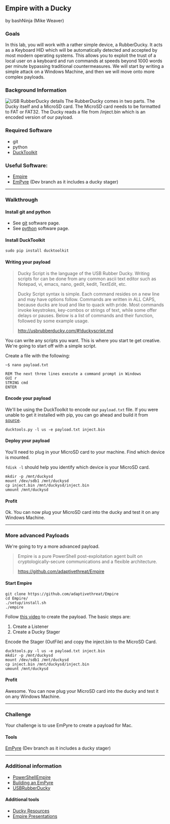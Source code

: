 ## Empire with a Ducky
by bashNinja (Mike Weaver)
### Goals
In this lab, you will work with a rather simple device, a RubberDucky. It acts as a Keyboard HID which will be automatically detected and accepted by most modern operating systems. This allows you to exploit the trust of a local user on a keyboard and run commands at speeds beyond 1000 words per minute bypassing traditional countermeasures. We will start by writing a simple attack on a Windows Machine, and then we will move onto more complex payloads.

### Background Information
![USB RubberDucky details](http://usbrubberducky.com/images/d1.jpg)
The RubberDucky comes in two parts. The Ducky itself and a MicroSD card. The MicroSD card needs to be formatted to FAT or FAT32.
The Ducky reads a file from /inject.bin which is an encoded version of our payload.

### Required Software

* git
* python
* [DuckToolkit](https://github.com/kevthehermit/DuckToolkit)

### Useful Software:

* [Empire](https://github.com/adaptivethreat/Empire)
* [EmPyre](https://github.com/adaptivethreat/EmPyre) (Dev branch as it includes a ducky stager)

---
### Walkthrough

#### Install git and python

* See [git](/software-2016/#git) software page.
* See [python](/software-2016/#python) software page.

#### Install DuckToolkit
`sudo pip install ducktoolkit`

#### Writing your payload

>Ducky Script is the language of the USB Rubber Ducky. Writing scripts for can be done from any common ascii text editor such as Notepad, vi, emacs, nano, gedit, kedit, TextEdit, etc.
>
>Ducky Script syntax is simple. Each command resides on a new line and may have options follow. Commands are written in ALL CAPS, because ducks are loud and like to quack with pride. Most commands invoke keystrokes, key-combos or strings of text, while some offer delays or pauses. Below is a list of commands and their function, followed by some example usage.
>
> http://usbrubberducky.com/#!duckyscript.md

You can write any scripts you want. This is where you start te get creative. We're going to start off with a simple script.

Create a file with the following:

`~$ nano payload.txt`

```
REM The next three lines execute a command prompt in Windows
GUI r
STRING cmd
ENTER
```

#### Encode your payload
We'll be using the DuckToolkit to encode our `payload.txt` file. If you were unable to get it installed with pip, you can go ahead and build it from [source](https://github.com/kevthehermit/DuckToolkit). 
```
ducktools.py -l us -e payload.txt inject.bin
```

#### Deploy your payload
You'll need to plug in your MicroSD card to your machine. Find which device is mounted.

`fdisk -l` should help you identify which device is your MicroSD card.
```
mkdir -p /mnt/duckysd
mount /dev/sdb1 /mnt/duckysd
cp inject.bin /mnt/duckysd/inject.bin
umount /mnt/duckysd
```
#### Profit
Ok. You can now plug your MicroSD card into the ducky and test it on any Windows Machine.

---
### More advanced Payloads

We're going to try a more advanced payload.
>Empire is a pure PowerShell post-exploitation agent built on cryptologically-secure communications and a flexible architecture.
>
> https://github.com/adaptivethreat/Empire

#### Start Empire
```
git clone https://github.com/adaptivethreat/Empire
cd Empire/
./setup/install.sh
./empire
```

Follow [this video](https://www.youtube.com/watch?v=Xku4cSF42tY) to create the payload. The basic steps are:

1. Create a Listener
2. Create a Ducky Stager

Encode the Stager (OutFile) and copy the inject.bin to the MicroSD Card.
```
ducktools.py -l us -e payload.txt inject.bin
mkdir -p /mnt/duckysd
mount /dev/sdb1 /mnt/duckysd
cp inject.bin /mnt/duckysd/inject.bin
umount /mnt/duckysd
```
#### Profit
Awesome. You can now plug your MicroSD card into the ducky and test it on any Windows Machine.

---
### Challenge

Your challenge is to use EmPyre to create a payload for Mac.

#### Tools
[EmPyre](https://github.com/adaptivethreat/EmPyre) (Dev branch as it includes a ducky stager)

---
### Additional information

* [PowerShellEmpire](http://www.powershellempire.com/)
* [Building an EmPyre](http://www.harmj0y.net/blog/empyre/building-an-empyre-with-python/)
* [USBRubberDucky](http://usbrubberducky.com/)

#### Additional tools

* [Ducky Resources](http://usbrubberducky.com/#!resources.md) 
* [Empire Presentations](https://www.powershellempire.com/?page_id=149)
